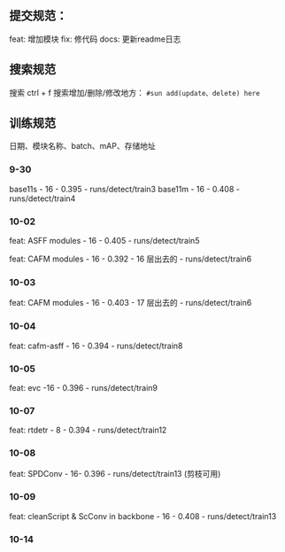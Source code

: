 ## 提交规范：
feat: 增加模块
fix: 修代码
docs: 更新readme日志
## 搜索规范
搜索 ctrl + f 搜索增加/删除/修改地方：
`#sun add(update、delete) here`  
## 训练规范
日期、模块名称、batch、mAP、存储地址
### 9-30
base11s - 16 - 0.395 - runs/detect/train3 
base11m - 16 - 0.408 - runs/detect/train4
### 10-02
feat: ASFF modules - 16 - 0.405 - runs/detect/train5

feat: CAFM modules - 16 - 0.392 - 16 层出去的 - runs/detect/train6

### 10-03
feat: CAFM modules - 16 - 0.403 - 17 层出去的 - runs/detect/train6
### 10-04
feat: cafm-asff - 16 - 0.394 - runs/detect/train8
### 10-05
feat: evc -16 - 0.396 - runs/detect/train9
### 10-07
feat: rtdetr - 8 - 0.394 - runs/detect/train12
### 10-08
feat: SPDConv - 16- 0.396 - runs/detect/train13   (剪枝可用)
### 10-09
feat: cleanScript & ScConv in backbone - 16 - 0.408 - runs/detect/train13
### 10-14
